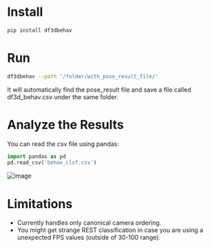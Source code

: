 # Install 
```bash
pip install df3dbehav
```

# Run
```bash
df3dbehav --path '/folder/with_pose_result_file/'
```
It will automatically find the pose_result file and save a file called df3d_behav.csv under the same folder.

# Analyze the Results
You can read the csv file using pandas:
```python
import pandas as pd
pd.read_csv('behav_clsf.csv')
```
![image](https://user-images.githubusercontent.com/20509861/123464401-0901a400-d5ed-11eb-844a-7a88eb44eadd.png)


# Limitations
- Currently handles only canonical camera ordering.
- You might get strange REST classification in case you are using a unexpected FPS values (outside of 30-100 range).
